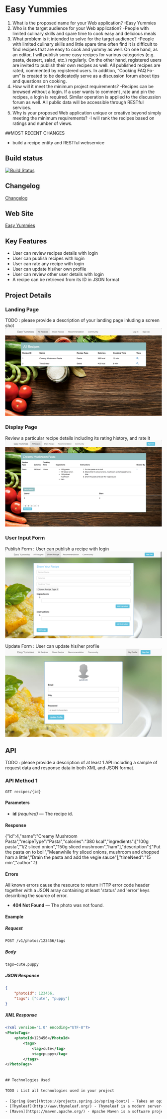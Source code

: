 # Easy Yummies

1.	What is the proposed name for your Web application?
-Easy Yummies
2.	Who is the target audience for your Web application?
-People with limited culinary skills and spare time to cook easy and delicious meals
3.	What problem is it intended to solve for the target audience?
-People with limited culinary skills and little spare time often find it is difficult to find recipes that are easy to cook and yummy as well. On one hand, as an editor, I will publish some easy recipes for various categories (e.g. pasta, dessert, salad, etc.) regularly. On the other hand, registered users are invited to publish their own recipes as well. All published recipes are rated, commented by registered users. In addition, “Cooking FAQ Fo-um” is created to be dedicatedly serve as a discussion forum about tips and questions on cooking.
4.	How will it meet the minimum project requirements?
-Recipes can be browsed without a login. If a user wants to comment ,rate and pin the recipes, a login is required. Similar operation is applied to the discussion forum as well. All public data will be accessible through RESTful services.
5.	Why is your proposed Web application unique or creative beyond simply meeting the minimum requirements?
-I will rank the recipes based on ratings and number of views. 

##MOST RECENT CHANGES
* build a recipe entity and RESTful webservice


## Build status


[![Build Status](https://travis-ci.org/infsci2560sp17/full-stack-web-jingyi-huang.svg?branch=master)](https://travis-ci.org/infsci2560sp17/full-stack-web-jingyi-huang)


## Changelog
[Changelog](CHANGELOG.md)


## Web Site

[Easy Yummies](https://web2560.herokuapp.com/)

## Key Features

* User can review recipes details with login
* User can publish recipes with login
* User can rate any recipe with login
* User can update his/her own profile
* User can review other user details with login
* A recipe can be retrieved from its ID in JSON format


## Project Details

### Landing Page

TODO : please provide a description of your landing page inluding a screen shot ![](screenshots/Recipes.png)

### Display Page

Review a particular recipe details including its rating history, and rate it  ![](screenshots/details.png)

### User Input Form

Publish Form : User can publish a recipe with login ![](screenshots/publish.png)

Update Form : User can update his/her profile ![](screenshots/edit.png)


## API

TODO : please provide a description of at least 1 API including a sample of request data and response data in both XML and JSON format.

### API Method 1

    GET recipes/{id}

#### Parameters

- **id** _(required)_ — The recipe id.


#### Response

{"id":4,"name":"Creamy Mushroom Pasta","recipeType":"Pasta","calories":"380 kcal","ingredients":["100g pasta","1/2 sliced onion","150g sliced mushroom","ham"],"description":["Put the pasta on to boil","Meanwhile fry sliced onions, mushroom and chopped ham a little","Drain the pasta and add the vegie sauce"],"timeNeed":"15 min","author":1}

#### Errors

All known errors cause the resource to return HTTP error code header together with a JSON array containing at least 'status' and 'error' keys describing the source of error.

- **404 Not Found** — The photo was not found.

#### Example

##### Request

    POST /v1/photos/123456/tags

##### Body

    tags=cute,puppy


##### JSON Response

```json
{
    "photoId": 123456,
    "tags": ["cute", "puppy"]
}
```

##### XML Response

```xml
<?xml version="1.0" encoding="UTF-8"?>
<PhotoTags>
    <photoId>123456</PhotoId>
        <tags>
            <tag>cute</tag>
            <tag>puppy</tag>
        </tags>
</PhotoTags>


## Technologies Used

TODO : List all technologies used in your project

- [Spring Boot](https://projects.spring.io/spring-boot/) - Takes an opinionated view of building production-ready Spring applications.
- [Thymleaf](http://www.thymeleaf.org/) - Thymeleaf is a modern server-side Java template engine for both web and standalone environments.
- [Maven](https://maven.apache.org/) - Apache Maven is a software project management and comprehension tool.